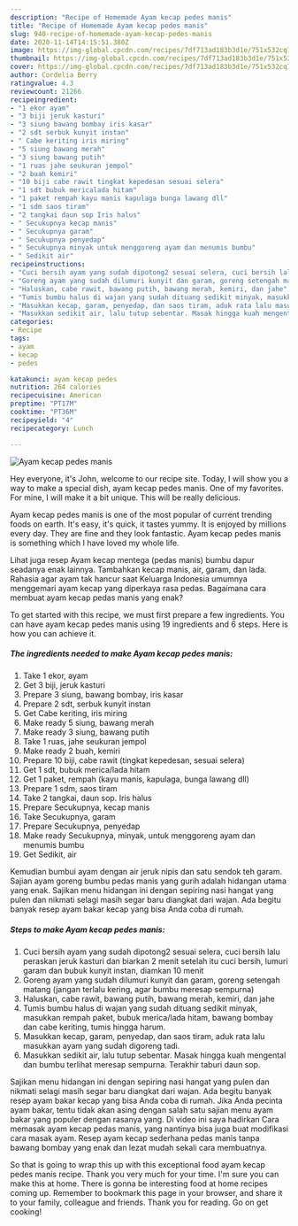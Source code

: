 ```yaml
---
description: "Recipe of Homemade Ayam kecap pedes manis"
title: "Recipe of Homemade Ayam kecap pedes manis"
slug: 940-recipe-of-homemade-ayam-kecap-pedes-manis
date: 2020-11-14T14:15:51.380Z
image: https://img-global.cpcdn.com/recipes/7df713ad183b3d1e/751x532cq70/ayam-kecap-pedes-manis-foto-resep-utama.jpg
thumbnail: https://img-global.cpcdn.com/recipes/7df713ad183b3d1e/751x532cq70/ayam-kecap-pedes-manis-foto-resep-utama.jpg
cover: https://img-global.cpcdn.com/recipes/7df713ad183b3d1e/751x532cq70/ayam-kecap-pedes-manis-foto-resep-utama.jpg
author: Cordelia Berry
ratingvalue: 4.3
reviewcount: 21266
recipeingredient:
- "1 ekor ayam"
- "3 biji jeruk kasturi"
- "3 siung bawang bombay iris kasar"
- "2 sdt serbuk kunyit instan"
- " Cabe keriting iris miring"
- "5 siung bawang merah"
- "3 siung bawang putih"
- "1 ruas jahe seukuran jempol"
- "2 buah kemiri"
- "10 biji cabe rawit tingkat kepedesan sesuai selera"
- "1 sdt bubuk mericalada hitam"
- "1 paket rempah kayu manis kapulaga bunga lawang dll"
- "1 sdm saos tiram"
- "2 tangkai daun sop Iris halus"
- " Secukupnya kecap manis"
- " Secukupnya garam"
- " Secukupnya penyedap"
- " Secukupnya minyak untuk menggoreng ayam dan menumis bumbu"
- " Sedikit air"
recipeinstructions:
- "Cuci bersih ayam yang sudah dipotong2 sesuai selera, cuci bersih lalu peraskan jeruk kasturi dan biarkan 2 menit setelah itu cuci bersih, lumuri garam dan bubuk kunyit instan, diamkan 10 menit"
- "Goreng ayam yang sudah dilumuri kunyit dan garam, goreng setengah matang (jangan terlalu kering, agar bumbu meresap sempurna)"
- "Haluskan, cabe rawit, bawang putih, bawang merah, kemiri, dan jahe"
- "Tumis bumbu halus di wajan yang sudah dituang sedikit minyak, masukkan rempah paket, bubuk merica/lada hitam, bawang bombay dan cabe keriting, tumis hingga harum."
- "Masukkan kecap, garam, penyedap, dan saos tiram, aduk rata lalu masukkan ayam yang sudah digoreng tadi."
- "Masukkan sedikit air, lalu tutup sebentar. Masak hingga kuah mengental dan bumbu terlihat meresap sempurna. Terakhir taburi daun sop."
categories:
- Recipe
tags:
- ayam
- kecap
- pedes

katakunci: ayam kecap pedes 
nutrition: 264 calories
recipecuisine: American
preptime: "PT17M"
cooktime: "PT36M"
recipeyield: "4"
recipecategory: Lunch

---
```



![Ayam kecap pedes manis](https://img-global.cpcdn.com/recipes/7df713ad183b3d1e/751x532cq70/ayam-kecap-pedes-manis-foto-resep-utama.jpg)

Hey everyone, it's John, welcome to our recipe site. Today, I will show you a way to make a special dish, ayam kecap pedes manis. One of my favorites. For mine, I will make it a bit unique. This will be really delicious.

Ayam kecap pedes manis is one of the most popular of current trending foods on earth. It's easy, it's quick, it tastes yummy. It is enjoyed by millions every day. They are fine and they look fantastic. Ayam kecap pedes manis is something which I have loved my whole life.

Lihat juga resep Ayam kecap mentega (pedas manis) bumbu dapur seadanya enak lainnya. Tambahkan kecap manis, air, garam, dan lada. Rahasia agar ayam tak hancur saat Keluarga Indonesia umumnya menggemari ayam kecap yang diperkaya rasa pedas. Bagaimana cara membuat ayam kecap pedas manis yang enak?


To get started with this recipe, we must first prepare a few ingredients. You can have ayam kecap pedes manis using 19 ingredients and 6 steps. Here is how you can achieve it.

<!--inarticleads1-->

##### The ingredients needed to make Ayam kecap pedes manis:

1. Take 1 ekor, ayam
1. Get 3 biji, jeruk kasturi
1. Prepare 3 siung, bawang bombay, iris kasar
1. Prepare 2 sdt, serbuk kunyit instan
1. Get  Cabe keriting, iris miring
1. Make ready 5 siung, bawang merah
1. Make ready 3 siung, bawang putih
1. Take 1 ruas, jahe seukuran jempol
1. Make ready 2 buah, kemiri
1. Prepare 10 biji, cabe rawit (tingkat kepedesan, sesuai selera)
1. Get 1 sdt, bubuk merica/lada hitam
1. Get 1 paket, rempah (kayu manis, kapulaga, bunga lawang dll)
1. Prepare 1 sdm, saos tiram
1. Take 2 tangkai, daun sop. Iris halus
1. Prepare  Secukupnya, kecap manis
1. Take  Secukupnya, garam
1. Prepare  Secukupnya, penyedap
1. Make ready  Secukupnya, minyak, untuk menggoreng ayam dan menumis bumbu
1. Get  Sedikit, air


Kemudian bumbui ayam dengan air jeruk nipis dan satu sendok teh garam. Sajian ayam goreng bumbu pedas manis yang gurih adalah hidangan utama yang enak. Sajikan menu hidangan ini dengan sepiring nasi hangat yang pulen dan nikmati selagi masih segar baru diangkat dari wajan. Ada begitu banyak resep ayam bakar kecap yang bisa Anda coba di rumah. 

<!--inarticleads2-->

##### Steps to make Ayam kecap pedes manis:

1. Cuci bersih ayam yang sudah dipotong2 sesuai selera, cuci bersih lalu peraskan jeruk kasturi dan biarkan 2 menit setelah itu cuci bersih, lumuri garam dan bubuk kunyit instan, diamkan 10 menit
1. Goreng ayam yang sudah dilumuri kunyit dan garam, goreng setengah matang (jangan terlalu kering, agar bumbu meresap sempurna)
1. Haluskan, cabe rawit, bawang putih, bawang merah, kemiri, dan jahe
1. Tumis bumbu halus di wajan yang sudah dituang sedikit minyak, masukkan rempah paket, bubuk merica/lada hitam, bawang bombay dan cabe keriting, tumis hingga harum.
1. Masukkan kecap, garam, penyedap, dan saos tiram, aduk rata lalu masukkan ayam yang sudah digoreng tadi.
1. Masukkan sedikit air, lalu tutup sebentar. Masak hingga kuah mengental dan bumbu terlihat meresap sempurna. Terakhir taburi daun sop.


Sajikan menu hidangan ini dengan sepiring nasi hangat yang pulen dan nikmati selagi masih segar baru diangkat dari wajan. Ada begitu banyak resep ayam bakar kecap yang bisa Anda coba di rumah. Jika Anda pecinta ayam bakar, tentu tidak akan asing dengan salah satu sajian menu ayam bakar yang populer dengan rasanya yang. Di video ini saya hadirkan Cara memasak ayam kecap pedas manis, yang nantinya bisa juga buat modifikasi cara masak ayam. Resep ayam kecap sederhana pedas manis tanpa bawang bombay yang enak dan lezat mudah sekali cara membuatnya. 

So that is going to wrap this up with this exceptional food ayam kecap pedes manis recipe. Thank you very much for your time. I'm sure you can make this at home. There is gonna be interesting food at home recipes coming up. Remember to bookmark this page in your browser, and share it to your family, colleague and friends. Thank you for reading. Go on get cooking!
